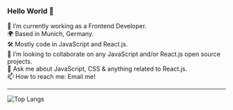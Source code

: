 ### Hello World 👋

🔭 I’m currently working as a Frontend Developer. <br />
🌍 Based in Munich, Germany. <br />
🛠 Mostly code in JavaScript and React.js. <br />
👯 I’m looking to collaborate on any JavaScript and/or React.js open source projects. <br />
💬 Ask me about JavaScript, CSS & anything related to React.js. <br />
📫 How to reach me: Email me! <br />

<!-- [![Clive's GitHub stats](https://github-readme-stats.vercel.app/api?username=clivemchd&count_private=true&theme=radical)] -->

<hr />

![Top Langs](https://github-readme-stats.vercel.app/api/top-langs/?username=anuraghazra&layout=compact&theme=radical)

